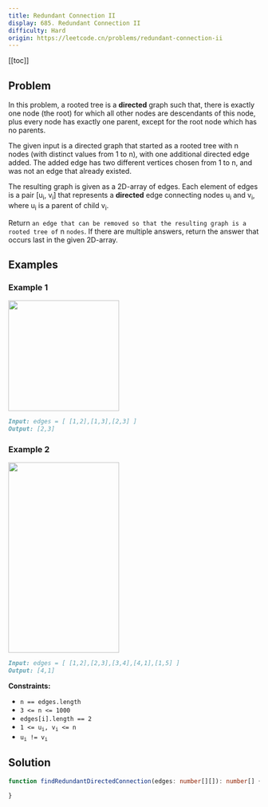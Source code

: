```yaml
---
title: Redundant Connection II
display: 685. Redundant Connection II
difficulty: Hard
origin: https://leetcode.cn/problems/redundant-connection-ii
---
```


[[toc]]

## Problem

In this problem, a rooted tree is a **directed** graph such that, there is exactly one node (the root) for which all other nodes are descendants of this node, plus every node has exactly one parent, except for the root node which has no parents.

The given input is a directed graph that started as a rooted tree with n nodes (with distinct values from 1 to n), with one additional directed edge added. The added edge has two different vertices chosen from 1 to n, and was not an edge that already existed.

The resulting graph is given as a 2D-array of edges. Each element of edges is a pair [u<sub>i</sub>, v<sub>i</sub>] that represents a **directed** edge connecting nodes u<sub>i</sub> and v<sub>i</sub>, where u<sub>i</sub> is a parent of child v<sub>i</sub>.

Return `an edge that can be removed so that the resulting graph is a rooted tree of` n `nodes`. If there are multiple answers, return the answer that occurs last in the given 2D-array.

## Examples

### Example 1

<img alt="" src="https://assets.leetcode.com/uploads/2020/12/20/graph1.jpg" style="width: 222px; height: 222px;" />

```md
Input: edges = [ [1,2],[1,3],[2,3] ]
Output: [2,3]
```

### Example 2

<img alt="" src="https://assets.leetcode.com/uploads/2020/12/20/graph2.jpg" style="width: 222px; height: 382px;" />

```md
Input: edges = [ [1,2],[2,3],[3,4],[4,1],[1,5] ]
Output: [4,1]
```

**Constraints:**

- `n == edges.length`
- `3 <= n <= 1000`
- `edges[i].length == 2`
- <code>1 <= u<sub>i</sub>, v<sub>i</sub> <= n</code>
- <code>u<sub>i</sub> != v<sub>i</sub></code>

## Solution

```ts
function findRedundantDirectedConnection(edges: number[][]): number[] {

}
```
